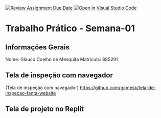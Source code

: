 [![Review Assignment Due Date](https://classroom.github.com/assets/deadline-readme-button-22041afd0340ce965d47ae6ef1cefeee28c7c493a6346c4f15d667ab976d596c.svg)](https://classroom.github.com/a/fWV9gbnp)
[![Open in Visual Studio Code](https://classroom.github.com/assets/open-in-vscode-2e0aaae1b6195c2367325f4f02e2d04e9abb55f0b24a779b69b11b9e10269abc.svg)](https://classroom.github.com/online_ide?assignment_repo_id=18192713&assignment_repo_type=AssignmentRepo)
# Trabalho Prático - Semana-01

## Informações Gerais
Nome: Glauco Coelho de Mesquita
Matricula: 885291 

## Tela de inspeção com navegador
(Tela de inspeção com navegador) https://github.com/gcmesk/tela-de-inspecao-fanta-website

## Tela de projeto no Replit

